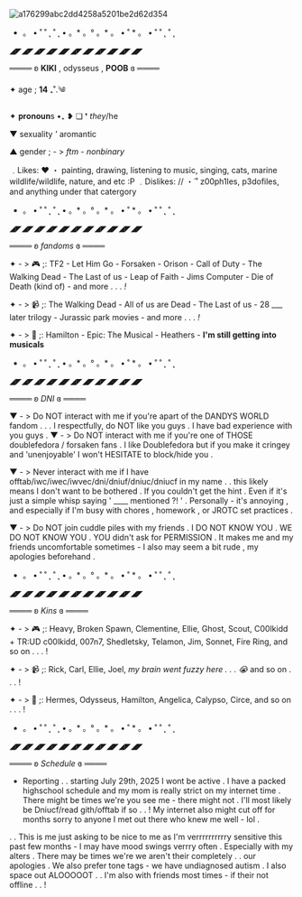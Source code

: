 ![a176299abc2dd4258a5201be2d62d354](https://github.com/user-attachments/assets/ba455628-eb96-472b-b0b0-b32c66b8e5b9)



* 。 • ˚ ˚ ˛ ˚ ˛ • 。* 。° 。* 。 • ˚ * 。 • ˚ ˚ ˛ ˚ ˛ 

◢◤◢◤◢◤◢◤◢◤◢◤◢◤◢◤◢◤◢◤◢◤ 

════ ʚ **KIKI** , odysseus , **POOB**  ɞ ════


✦ age ; **14** ₊˚.༄

✦ 𝐩𝐫𝐨𝐧𝐨𝐮𝐧s •₊ ❥︎ ❏ ❜ *they*/he

▼ sexuality *'* aromantic

▲ gender ; - > *ftm - nonbinary* 

 ﹒Likes:          ♥ ・ painting, drawing, listening to music, singing, cats, marine wildlife/wildlife, nature, and etc :P
﹒Dislikes:        //  ・˙˚ z00ph1les, p3dofiles, and anything under that catergory

  
* 。 • ˚ ˚ ˛ ˚ ˛ • 。* 。° 。* 。 • ˚ * 。 • ˚ ˚ ˛ ˚ ˛ 

◢◤◢◤◢◤◢◤◢◤◢◤◢◤◢◤◢◤◢◤◢◤

════ ʚ *fandoms* ɞ ════


✦ - > 🎮 ;: TF2 - Let Him Go - Forsaken - Orison - Call of Duty - The Walking Dead - The Last of us - Leap of Faith - Jims Computer - Die of Death (kind of) - and more . . . *!*


✦ - > 📹 ;: The Walking Dead - All of us are Dead - The Last of us - 28 ___ later trilogy - Jurassic park movies - and more . . . *!*


✦ - > 🎵 ;: Hamilton - Epic: The Musical - Heathers - __I'm still getting into musicals__


* 。 • ˚ ˚ ˛ ˚ ˛ • 。* 。° 。* 。 • ˚ * 。 • ˚ ˚ ˛ ˚ ˛ 

◢◤◢◤◢◤◢◤◢◤◢◤◢◤◢◤◢◤◢◤◢◤

════ ʚ *DNI* ɞ ════

▼ - > Do NOT interact with me if you're apart of the DANDYS WORLD fandom . . . I respectfully, do NOT like you guys . I have bad experience with you guys .
▼ - > Do NOT interact with me if you're one of THOSE doublefedora / forsaken fans . I like Doublefedora but if you make it cringey and 'unenjoyable' I won't HESITATE to block/hide you .


▼ - > Never interact with me if I have offtab/iwc/iwec/iwvec/dni/dniuf/dniuc/dniucf in my name . . this likely means I don't want to be bothered . If you couldn't get the hint . Even if it's just a simple whisp saying ' ____ mentioned ?! ' . Personally - it's annoying , and especially if I'm busy with chores , homework , or JROTC set practices .

▼ - > Do NOT join cuddle piles with my friends . I DO NOT KNOW YOU . WE DO NOT KNOW YOU . YOU didn't ask for PERMISSION . It makes me and my friends uncomfortable sometimes - I also may seem a bit rude , my apologies beforehand . 


* 。 • ˚ ˚ ˛ ˚ ˛ • 。* 。° 。* 。 • ˚ * 。 • ˚ ˚ ˛ ˚ ˛ 

◢◤◢◤◢◤◢◤◢◤◢◤◢◤◢◤◢◤◢◤◢◤

════ ʚ *Kins* ɞ ════

✦ - > 🎮 ;:  Heavy, Broken Spawn, Clementine, Ellie, Ghost, Scout, C00lkidd + TR:UD c00lkidd, 007n7, Shedletsky, Telamon, Jim, Sonnet, Fire Ring, and so on . . . !


✦ - > 📹 ;: Rick, Carl, Ellie, Joel, *my brain went fuzzy here . . . 😭* and so on . . . !


✦ - > 🎵 ;: Hermes, Odysseus, Hamilton, Angelica, Calypso, Circe, and so on . . . !


* 。 • ˚ ˚ ˛ ˚ ˛ • 。* 。° 。* 。 • ˚ * 。 • ˚ ˚ ˛ ˚ ˛ 

◢◤◢◤◢◤◢◤◢◤◢◤◢◤◢◤◢◤◢◤◢◤

════ ʚ *Schedule* ɞ ════

- Reporting . . starting July 29th, 2025 I wont be active . I have a packed highschool schedule and my mom is really strict on my internet time . There might be times we're you see me - there might not . I'll most likely be Dniucf/read gith/offtab if so . . ! My internet also might cut off for months sorry to anyone I met out there who knew me well - lol . 


. . This is me just asking to be nice to me as I'm verrrrrrrrrry sensitive this past few months - I may have mood swings verrry often . Especially with my alters . There may be times we're we aren't their completely . . our apologies . We also prefer tone tags - we have undiagnosed autism . I also space out ALOOOOOT . . I'm also with friends most times - if their not offline . . !
